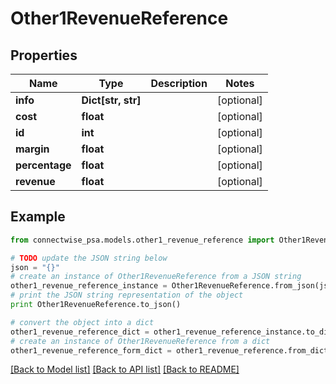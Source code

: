# Other1RevenueReference


## Properties
Name | Type | Description | Notes
------------ | ------------- | ------------- | -------------
**info** | **Dict[str, str]** |  | [optional] 
**cost** | **float** |  | [optional] 
**id** | **int** |  | [optional] 
**margin** | **float** |  | [optional] 
**percentage** | **float** |  | [optional] 
**revenue** | **float** |  | [optional] 

## Example

```python
from connectwise_psa.models.other1_revenue_reference import Other1RevenueReference

# TODO update the JSON string below
json = "{}"
# create an instance of Other1RevenueReference from a JSON string
other1_revenue_reference_instance = Other1RevenueReference.from_json(json)
# print the JSON string representation of the object
print Other1RevenueReference.to_json()

# convert the object into a dict
other1_revenue_reference_dict = other1_revenue_reference_instance.to_dict()
# create an instance of Other1RevenueReference from a dict
other1_revenue_reference_form_dict = other1_revenue_reference.from_dict(other1_revenue_reference_dict)
```
[[Back to Model list]](../README.md#documentation-for-models) [[Back to API list]](../README.md#documentation-for-api-endpoints) [[Back to README]](../README.md)


